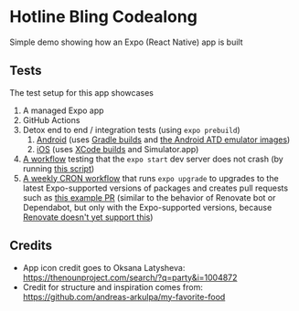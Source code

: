 # Hotline Bling Codealong

Simple demo showing how an Expo (React Native) app is built

## Tests

The test setup for this app showcases

1. A managed Expo app
2. GitHub Actions
3. Detox end to end / integration tests (using `expo prebuild`)
   1. [Android](https://github.com/upleveled/hotline-bling-codealong/blob/main/.github/workflows/detox-android.yml) (uses [Gradle builds](https://github.com/upleveled/hotline-bling-codealong/blob/69527c96401cf138ef4b58b85daa36a902da06fe/detox.config.js#L35) and [the Android ATD emulator images](https://android-developers.googleblog.com/2021/10/whats-new-in-scalable-automated-testing.html#:~:text=Slimmer%20Emulator%20System%20Images))
   2. [iOS](https://github.com/upleveled/hotline-bling-codealong/blob/main/.github/workflows/detox-ios.yml) (uses [XCode builds](https://github.com/upleveled/hotline-bling-codealong/blob/69527c96401cf138ef4b58b85daa36a902da06fe/detox.config.js#L15) and Simulator.app)
4. [A workflow](https://github.com/upleveled/hotline-bling-codealong/blob/main/.github/workflows/expo-start-android.yml) testing that the `expo start` dev server does not crash (by running [this script](https://github.com/upleveled/hotline-bling-codealong/blob/main/scripts/test-expo-dev-server.sh))
5. [A weekly CRON workflow](https://github.com/upleveled/hotline-bling-codealong/blob/main/.github/workflows/cron-expo-install-new-versions.yml) that runs `expo upgrade` to upgrades to the latest Expo-supported versions of packages and creates pull requests such as [this example PR](https://github.com/upleveled/hotline-bling-codealong/pull/32) (similar to the behavior of Renovate bot or Dependabot, but only with the Expo-supported versions, because [Renovate doesn't yet support this](https://github.com/renovatebot/renovate/issues/7417))

## Credits

- App icon credit goes to Oksana Latysheva: https://thenounproject.com/search/?q=party&i=1004872
- Credit for structure and inspiration comes from: https://github.com/andreas-arkulpa/my-favorite-food

